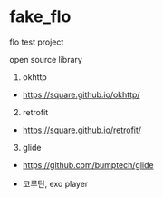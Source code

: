 # fake_flo
flo test project

open source library

1. okhttp
- https://square.github.io/okhttp/
2. retrofit
- https://square.github.io/retrofit/
3. glide
- https://github.com/bumptech/glide

* 코루틴, exo player



